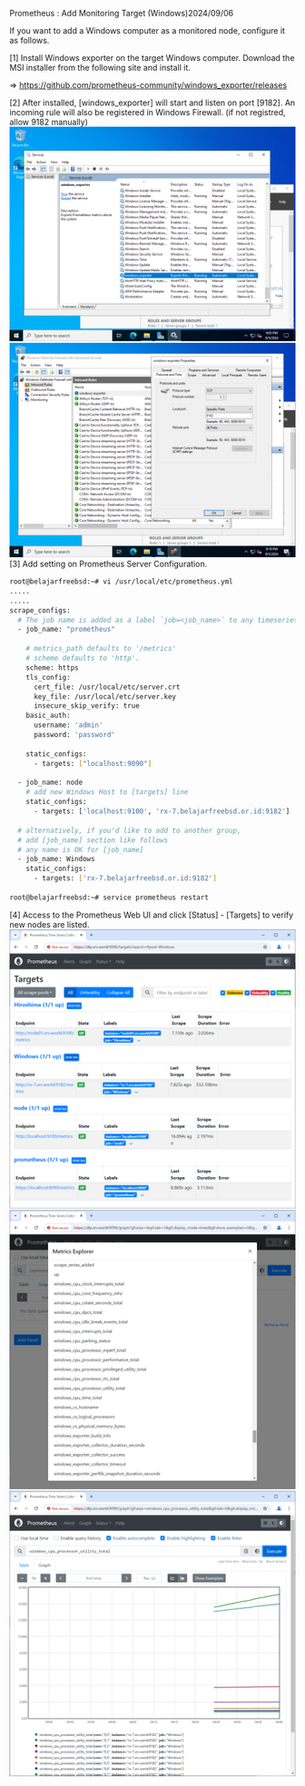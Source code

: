Prometheus : Add Monitoring Target (Windows)2024/09/06
 	
If you want to add a Windows computer as a monitored node, configure it as follows.

[1]	Install Windows exporter on the target Windows computer.
Download the MSI installer from the following site and install it.

⇒ https://github.com/prometheus-community/windows_exporter/releases

[2]	After installed, [windows_exporter] will start and listen on port [9182].
An incoming rule will also be registered in Windows Firewall. (if not registred, allow 9182 manually)
<img src="./imgs/c/2.png"><br>
<img src="./imgs/c/2b.png">
[3]	Add setting on Prometheus Server Configuration.
```sh
root@belajarfreebsd:~# vi /usr/local/etc/prometheus.yml
.....
.....
scrape_configs:
  # The job name is added as a label `job=<job_name>` to any timeseries scraped from this config.
  - job_name: "prometheus"

    # metrics_path defaults to '/metrics'
    # scheme defaults to 'http'.
    scheme: https
    tls_config:
      cert_file: /usr/local/etc/server.crt
      key_file: /usr/local/etc/server.key
      insecure_skip_verify: true
    basic_auth:
      username: 'admin'
      password: 'password'

    static_configs:
      - targets: ["localhost:9090"]

  - job_name: node
    # add new Windows Host to [targets] line
    static_configs:
      - targets: ['localhost:9100', 'rx-7.belajarfreebsd.or.id:9182']

  # alternatively, if you'd like to add to another group,
  # add [job_name] section like follows
  # any name is OK for [job_name]
  - job_name: Windows
    static_configs:
      - targets: ['rx-7.belajarfreebsd.or.id:9182']

root@belajarfreebsd:~# service prometheus restart
```
[4]	Access to the Prometheus Web UI and click [Status] - [Targets] to verify new nodes are listed.
<img src="./imgs/c/4.png"><br>
<img src="./imgs/c/4b.png"><br>
<img src="./imgs/c/4c.png">